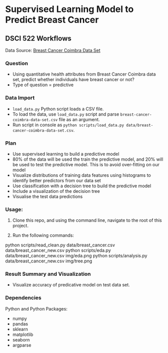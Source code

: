 # Supervised Learning Model to Predict Breast Cancer
## DSCI 522 Workflows
Data Source: [Breast Cancer Coimbra Data Set]()

### Question

- Using quantitative health attributes from Breast Cancer Coimbra data set, predict whether individuals have breast cancer or not?
- Type of question = predictive 

### Data Import

- `load_data.py` Python script loads a CSV file.
- To load the data, use `load_data.py` script and parse `breast-cancer-coimbra-data-set.csv` file as an argument.
- Run script in console as `python scripts/load_data.py data/breast-cancer-coimbra-data-set.csv`.

### Plan

- Use supervised learning to build a predictive model
- 80% of the data will be used the train the predictive model, and 20% will be used to test the predictive model. This is to avoid over-fitting on our model
- Visualize distributions of training data features using histograms to identify better predictors from our data set
- Use classification with a decision tree to build the predictive model
- Include a visualization of the decision tree
- Visualise the test data predictions

### Usage:

1. Clone this repo, and using the command line, navigate to the root of this project.

2. Run the following commands:

python scripts/read_clean.py data/breast_cancer.csv data/breast_cancer_new.csv
python scripts/eda.py data/breast_cancer_new.csv img/eda.png
python scripts/analysis.py data/breast_cancer_new.csv img/tree.png

### Result Summary and Visualization
	
- Visualize accuracy of predicative model on test data set.

### Dependencies
Python and Python Packages:
- numpy
- pandas
- sklearn
- matplotlib
- seaborn
- argparse

